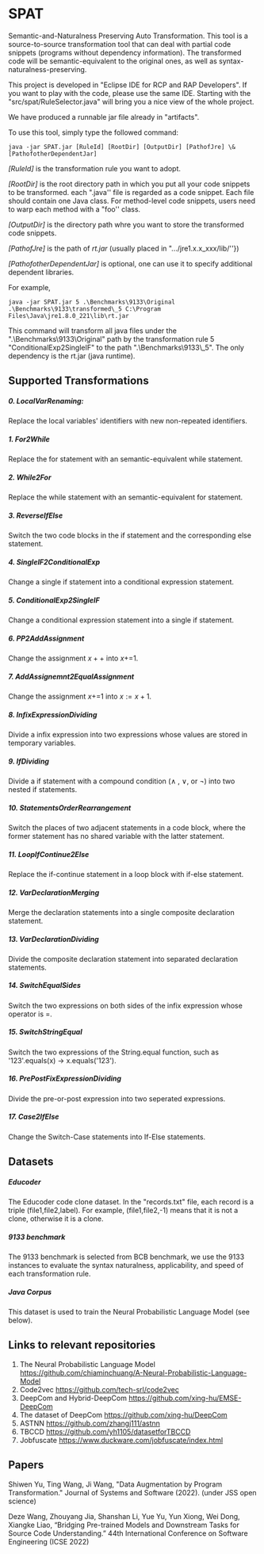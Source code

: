 # SPAT
Semantic-and-Naturalness Preserving Auto Transformation. This tool is a source-to-source transformation tool that can deal with partial code snippets (programs without dependency information). The transformed code will be semantic-equivalent to the original ones, as well as syntax-naturalness-preserving.

This project is developed in "Eclipse IDE for RCP and RAP Developers". If you want to play with the code, please use the same IDE. Starting with the "src/spat/RuleSelector.java" will bring you a nice view of the whole project.

We have produced a runnable jar file already in "artifacts". 

To use this tool, simply type the followed command:

```consolo
java -jar SPAT.jar [RuleId] [RootDir] [OutputDir] [PathofJre] \& [PathofotherDependentJar]
```

*[RuleId]* is the transformation rule you want to adopt. 

*[RootDir]* is the root directory path in which you put all your code snippets to be transformed. each ".java'' file is regarded as a code snippet. Each file should contain one Java class. For method-level code snippets, users need to warp each method with a "foo'' class.

*[OutputDir]* is the directory path whre you want to store the transformed code snippets.

*[PathofJre]* is the path of *rt.jar* (usually placed in ".../jre1.x.x\_xxx/lib/''})

*[PathofotherDependentJar]* is optional, one can use it to specify additional dependent libraries.

For example, 
```consolo
java -jar SPAT.jar 5 .\Benchmarks\9133\Original .\Benchmarks\9133\transformed\_5 C:\Program Files\Java\jre1.8.0_221\lib\rt.jar
```
This command will transform all java files under the ".\Benchmarks\9133\Original" path by the transformation rule 5 "ConditionalExp2SingleIF" to the path ".\Benchmarks\9133\\_5". The only dependency is the rt.jar (java runtime). 


## Supported Transformations

##### 	0. LocalVarRenaming:
Replace the local variables' identifiers with new non-repeated identifiers.
##### 	1. For2While
Replace the for statement with an semantic-equivalent while statement.
##### 	2. While2For
Replace the while statement with an semantic-equivalent for statement.
##### 	3. ReverseIfElse
Switch the two code blocks in the if statement and the corresponding else statement. 
##### 	4. SingleIF2ConditionalExp
Change a single if statement into a conditional expression statement.
##### 	5. ConditionalExp2SingleIF
Change a conditional expression statement into a single if statement.
##### 	6. PP2AddAssignment
Change the assignment $x++$ into $x\text{+=}1$.
##### 	7. AddAssignemnt2EqualAssignment
Change the assignment $x\text{+=}1$ into $x:=x+1$.
##### 	8. InfixExpressionDividing
Divide a infix expression into two expressions whose values are stored in temporary variables.
##### 	9. IfDividing
Divide a if statement with a compound condition ($\land$ , $\lor$, or $\lnot$)  into two nested if statements.
##### 	10. StatementsOrderRearrangement
Switch the places of two adjacent statements in a code block, where the former statement has no shared variable with the latter statement.
##### 	11. LoopIfContinue2Else
Replace the if-continue statement in a loop block with if-else statement.
##### 	12. VarDeclarationMerging
Merge the declaration statements into a single composite declaration statement.
##### 	13. VarDeclarationDividing
Divide the composite declaration statement into separated declaration statements.
##### 	14. SwitchEqualSides
Switch the two expressions on both sides of the infix expression whose operator is $=$.
##### 	15. SwitchStringEqual
Switch the two expressions of the String.equal function, such as '123'.equals(x) -> x.equals('123').
##### 	16. PrePostFixExpressionDividing
Divide the pre-or-post expression into two seperated expressions.
##### 	17. Case2IfElse
Change the Switch-Case statements into If-Else statements.




## Datasets

##### Educoder

The Educoder code clone dataset. In the "records.txt" file, each record is a triple (file1,file2,label). For example, (file1,file2,-1) means that it is not a clone, otherwise it is a clone.

##### 9133 benchmark

The 9133 benchmark is selected from BCB benchmark, we use the 9133 instances to evaluate the syntax naturalness, applicability, and  speed of each transformation rule.

##### Java Corpus

This dataset is used to train the Neural Probabilistic Language Model (see below). 

## Links to relevant repositories

1. The Neural Probabilistic Language Model 
	https://github.com/chiaminchuang/A-Neural-Probabilistic-Language-Model
2. Code2vec
	https://github.com/tech-srl/code2vec
3. DeepCom and Hybrid-DeepCom
	https://github.com/xing-hu/EMSE-DeepCom
4. The dataset of DeepCom
	https://github.com/xing-hu/DeepCom
6. ASTNN
	https://github.com/zhangj111/astnn
5. TBCCD
	https://github.com/yh1105/datasetforTBCCD
6. Jobfuscate
	https://www.duckware.com/jobfuscate/index.html


## Papers

Shiwen Yu, Ting Wang, Ji Wang, "Data Augmentation by Program Transformation." Journal of Systems and Software (2022). (under JSS open science)

Deze Wang, Zhouyang Jia, Shanshan Li, Yue Yu, Yun Xiong, Wei Dong, Xiangke Liao, “Bridging Pre-trained Models and Downstream Tasks for Source Code Understanding.” 44th International Conference on Software Engineering (ICSE 2022)
